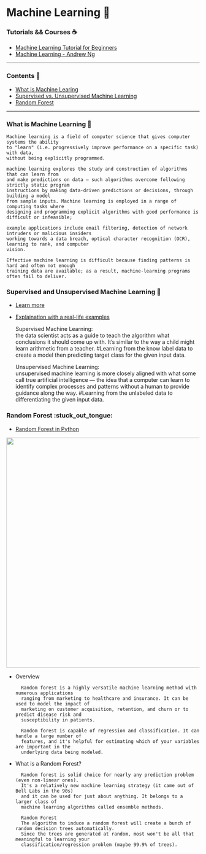 
# Machine Learning :checkered_flag:

### Tutorials && Courses :coffee: 
* [Machine Learning Tutorial for Beginners](https://www.kaggle.com/kanncaa1/machine-learning-tutorial-for-beginners)
* [Machine Learning - Andrew Ng](https://www.coursera.org/learn/machine-learning)

----
### Contents :cookie:
* [What is Machine Learing](#what-is-machine-learning-rice_ball)
* [Supervised vs. Unsupervised Machine Learning](#supervised-and-unsupervised-machine-learning-bread)
* [Random Forest](#random-forest-stuck\_out\_tongue)

----
### What is Machine Learning :rice_ball:
    Machine learning is a field of computer science that gives computer systems the ability 
    to "learn" (i.e. progressively improve performance on a specific task) with data, 
    without being explicitly programmed.
    
    machine learning explores the study and construction of algorithms that can learn from 
    and make predictions on data – such algorithms overcome following strictly static program 
    instructions by making data-driven predictions or decisions, through building a model 
    from sample inputs. Machine learning is employed in a range of computing tasks where 
    designing and programming explicit algorithms with good performance is difficult or infeasible; 

    example applications include email filtering, detection of network intruders or malicious insiders 
    working towards a data breach, optical character recognition (OCR), learning to rank, and computer 
    vision.
    
    Effective machine learning is difficult because finding patterns is hard and often not enough 
    training data are available; as a result, machine-learning programs often fail to deliver.
    
### Supervised and Unsupervised Machine Learning :bread:
* [Learn more](https://www.datascience.com/blog/supervised-and-unsupervised-machine-learning-algorithms)

* [Explaination with a real-life examples](http://dataaspirant.com/2014/09/19/supervised-and-unsupervised-learning/)

    Supervised Machine Learning:  
      the data scientist acts as a guide to teach the algorithm what conclusions it should come up with. 
      It’s similar to the way a child might learn arithmetic from a teacher.
      #Learning from the know label data to create a model then predicting target class for the given input data.
                                  
    Unsupervised Machine Learning:  
      unsupervised machine learning is more closely aligned with what some call true artificial intelligence 
      — the idea that a computer can learn to identify complex processes and patterns without a human to 
      provide guidance along the way.
      #Learning from the unlabeled data to differentiating the given input data.

### Random Forest :stuck\_out\_tongue:
* [Random Forest in Python](http://blog.yhat.com/posts/random-forests-in-python.html)
<img src="http://blog.yhat.com/static/img/decision_tree_example.png" width="600">

* Overview

        Random forest is a highly versatile machine learning method with numerous applications 
        ranging from marketing to healthcare and insurance. It can be used to model the impact of 
        marketing on customer acquisition, retention, and churn or to predict disease risk and 
        susceptibility in patients.

        Random forest is capable of regression and classification. It can handle a large number of 
        features, and it's helpful for estimating which of your variables are important in the 
        underlying data being modeled.
* What is a Random Forest?

        Random forest is solid choice for nearly any prediction problem (even non-linear ones). 
        It's a relatively new machine learning strategy (it came out of Bell Labs in the 90s) 
        and it can be used for just about anything. It belongs to a larger class of 
        machine learning algorithms called ensemble methods.
        
        Random Forest
        The algorithm to induce a random forest will create a bunch of random decision trees automatically. 
        Since the trees are generated at random, most won't be all that meaningful to learning your 
        classification/regression problem (maybe 99.9% of trees).

